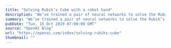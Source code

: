 ```yaml
---
title: "Solving Rubik’s Cube with a robot hand"
description: "We’ve trained a pair of neural networks to solve the Rubik’s Cube with a human-like robot hand. The neural networks are trained entirely in simulation, using the same reinforcement learning code as OpenAI Five paired with a new technique called Automatic Domain Randomization (ADR). The system can handle situations it never saw during training, such as being prodded by a stuffed giraffe. This shows that reinforcement learning isn’t just a tool for virtual tasks, but can solve physical-world problems requiring unprecedented dexterity."
summary: "We’ve trained a pair of neural networks to solve the Rubik’s Cube with a human-like robot hand. The neural networks are trained entirely in simulation, using the same reinforcement learning code as OpenAI Five paired with a new technique called Automatic Domain Randomization (ADR). The system can handle situations it never saw during training, such as being prodded by a stuffed giraffe. This shows that reinforcement learning isn’t just a tool for virtual tasks, but can solve physical-world problems requiring unprecedented dexterity."
pubDate: "Tue, 15 Oct 2019 07:00:00 GMT"
source: "OpenAI Blog"
url: "https://openai.com/index/solving-rubiks-cube"
thumbnail: ""
---
```


